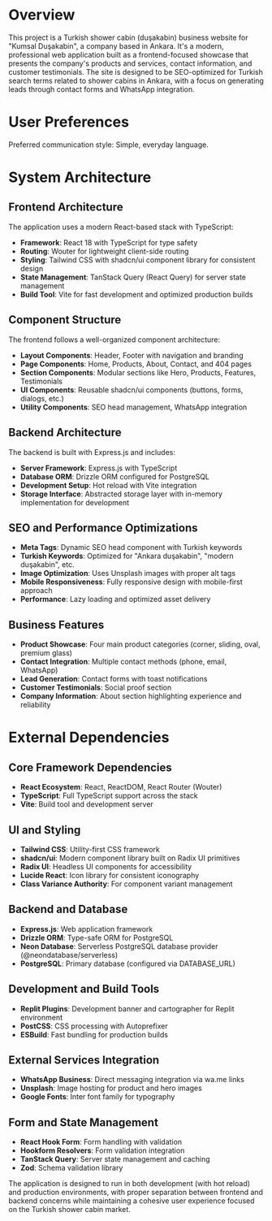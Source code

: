 # Overview

This project is a Turkish shower cabin (duşakabin) business website for "Kumsal Duşakabin", a company based in Ankara. It's a modern, professional web application built as a frontend-focused showcase that presents the company's products and services, contact information, and customer testimonials. The site is designed to be SEO-optimized for Turkish search terms related to shower cabins in Ankara, with a focus on generating leads through contact forms and WhatsApp integration.

# User Preferences

Preferred communication style: Simple, everyday language.

# System Architecture

## Frontend Architecture
The application uses a modern React-based stack with TypeScript:
- **Framework**: React 18 with TypeScript for type safety
- **Routing**: Wouter for lightweight client-side routing
- **Styling**: Tailwind CSS with shadcn/ui component library for consistent design
- **State Management**: TanStack Query (React Query) for server state management
- **Build Tool**: Vite for fast development and optimized production builds

## Component Structure
The frontend follows a well-organized component architecture:
- **Layout Components**: Header, Footer with navigation and branding
- **Page Components**: Home, Products, About, Contact, and 404 pages
- **Section Components**: Modular sections like Hero, Products, Features, Testimonials
- **UI Components**: Reusable shadcn/ui components (buttons, forms, dialogs, etc.)
- **Utility Components**: SEO head management, WhatsApp integration

## Backend Architecture
The backend is built with Express.js and includes:
- **Server Framework**: Express.js with TypeScript
- **Database ORM**: Drizzle ORM configured for PostgreSQL
- **Development Setup**: Hot reload with Vite integration
- **Storage Interface**: Abstracted storage layer with in-memory implementation for development

## SEO and Performance Optimizations
- **Meta Tags**: Dynamic SEO head component with Turkish keywords
- **Turkish Keywords**: Optimized for "Ankara duşakabin", "modern duşakabin", etc.
- **Image Optimization**: Uses Unsplash images with proper alt tags
- **Mobile Responsiveness**: Fully responsive design with mobile-first approach
- **Performance**: Lazy loading and optimized asset delivery

## Business Features
- **Product Showcase**: Four main product categories (corner, sliding, oval, premium glass)
- **Contact Integration**: Multiple contact methods (phone, email, WhatsApp)
- **Lead Generation**: Contact forms with toast notifications
- **Customer Testimonials**: Social proof section
- **Company Information**: About section highlighting experience and reliability

# External Dependencies

## Core Framework Dependencies
- **React Ecosystem**: React, ReactDOM, React Router (Wouter)
- **TypeScript**: Full TypeScript support across the stack
- **Vite**: Build tool and development server

## UI and Styling
- **Tailwind CSS**: Utility-first CSS framework
- **shadcn/ui**: Modern component library built on Radix UI primitives
- **Radix UI**: Headless UI components for accessibility
- **Lucide React**: Icon library for consistent iconography
- **Class Variance Authority**: For component variant management

## Backend and Database
- **Express.js**: Web application framework
- **Drizzle ORM**: Type-safe ORM for PostgreSQL
- **Neon Database**: Serverless PostgreSQL database provider (@neondatabase/serverless)
- **PostgreSQL**: Primary database (configured via DATABASE_URL)

## Development and Build Tools
- **Replit Plugins**: Development banner and cartographer for Replit environment
- **PostCSS**: CSS processing with Autoprefixer
- **ESBuild**: Fast bundling for production builds

## External Services Integration
- **WhatsApp Business**: Direct messaging integration via wa.me links
- **Unsplash**: Image hosting for product and hero images
- **Google Fonts**: Inter font family for typography

## Form and State Management
- **React Hook Form**: Form handling with validation
- **Hookform Resolvers**: Form validation integration
- **TanStack Query**: Server state management and caching
- **Zod**: Schema validation library

The application is designed to run in both development (with hot reload) and production environments, with proper separation between frontend and backend concerns while maintaining a cohesive user experience focused on the Turkish shower cabin market.